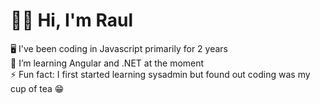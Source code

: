 

<h1>👋👋 Hi, I'm Raul</h1>
🖥️ I've been coding in Javascript primarily for 2 years 
<br>
🦀 I’m learning Angular and .NET at the moment
<br>
⚡ Fun fact: I first started learning sysadmin but found out coding was my cup of tea 😁

